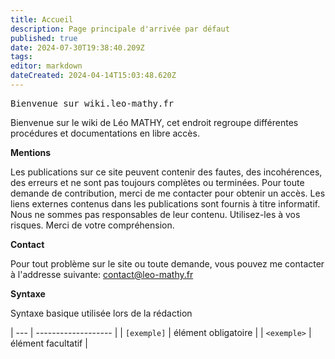 ```yaml
---
title: Accueil
description: Page principale d'arrivée par défaut
published: true
date: 2024-07-30T19:38:40.209Z
tags: 
editor: markdown
dateCreated: 2024-04-14T15:03:48.620Z
---
```


<kbd>Bienvenue sur wiki.leo-mathy.fr</kbd>

Bienvenue sur le wiki de Léo MATHY, cet endroit regroupe différentes procédures et documentations en libre accès.

**Mentions**

Les publications sur ce site peuvent contenir des fautes, des incohérences, des erreurs et ne sont pas toujours complètes ou terminées. Pour toute demande de contribution, merci de me contacter pour obtenir un accès.
Les liens externes contenus dans les publications sont fournis à titre informatif. Nous ne sommes pas responsables de leur contenu. Utilisez-les à vos risques. Merci de votre compréhension.

**Contact**

Pour tout problème sur le site ou toute demande, vous pouvez me contacter à l'addresse suivante: contact@leo-mathy.fr

**Syntaxe**

Syntaxe basique utilisée lors de la rédaction

| --- | ------------------- |
| `[exemple]` | élément obligatoire |
| `<exemple>` | élément facultatif |

